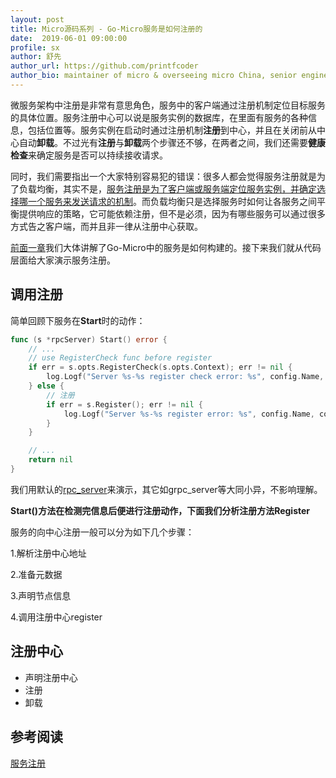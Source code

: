 ```yaml
---
layout: post
title: Micro源码系列 - Go-Micro服务是如何注册的
date:  2019-06-01 09:00:00
profile: sx
author: 舒先
author_url: https://github.com/printfcoder
author_bio: maintainer of micro & overseeing micro China, senior engineer@huize
---
```


微服务架构中注册是非常有意思角色，服务中的客户端通过注册机制定位目标服务的具体位置。服务注册中心可以说是服务实例的数据库，在里面有服务的各种信息，包括位置等。服务实例在启动时通过注册机制**注册**到中心，并且在关闭前从中心自动**卸载**。不过光有**注册**与**卸载**两个步骤还不够，在两者之间，我们还需要**健康检查**来确定服务是否可以持续接收请求。

同时，我们需要指出一个大家特别容易犯的错误：很多人都会觉得服务注册就是为了负载均衡，其实不是，<u>服务注册是为了客户端或服务端定位服务实例，并确定选择哪一个服务来发送请求的机制</u>。而负载均衡只是选择服务时如何让各服务之间平衡提供响应的策略，它可能依赖注册，但不是必须，因为有哪些服务可以通过很多方式告之客户端，而并且非一律从注册中心获取。

[前面一章](/blog/cn/2019/05/23/how-does-go-micro-server-be-bulit.html)我们大体讲解了Go-Micro中的服务是如何构建的。接下来我们就从代码层面给大家演示服务注册。

## 调用注册

简单回顾下服务在**Start**时的动作：

```go
func (s *rpcServer) Start() error {
	// ...
	// use RegisterCheck func before register
	if err = s.opts.RegisterCheck(s.opts.Context); err != nil {
		log.Logf("Server %s-%s register check error: %s", config.Name, config.Id, err)
	} else {
		// 注册
		if err = s.Register(); err != nil {
			log.Logf("Server %s-%s register error: %s", config.Name, config.Id, err)
		}
	}

	// ...
	return nil
}
```

我们用默认的[rpc_server](https://github.com/micro/go-micro/blob/master/server/rpc_server.go#L480-L605)来演示，其它如grpc_server等大同小异，不影响理解。

**Start()**方法在检测完信息后便进行注册动作，下面我们分析注册方法**Register**

服务的向中心注册一般可以分为如下几个步骤：

1.解析注册中心地址

2.准备元数据

3.声明节点信息

4.调用注册中心register



## 注册中心

- 声明注册中心
- 注册
- 卸载

## 参考阅读

[服务注册](https://microservices.io/patterns/service-registry.html)